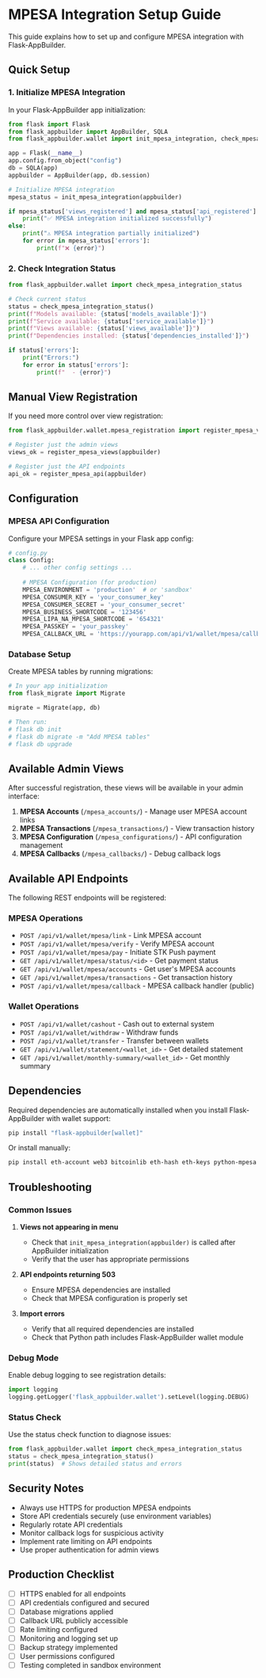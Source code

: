 # MPESA Integration Setup Guide

This guide explains how to set up and configure MPESA integration with Flask-AppBuilder.

## Quick Setup

### 1. Initialize MPESA Integration

In your Flask-AppBuilder app initialization:

```python
from flask import Flask
from flask_appbuilder import AppBuilder, SQLA
from flask_appbuilder.wallet import init_mpesa_integration, check_mpesa_integration_status

app = Flask(__name__)
app.config.from_object("config")
db = SQLA(app)
appbuilder = AppBuilder(app, db.session)

# Initialize MPESA integration
mpesa_status = init_mpesa_integration(appbuilder)

if mpesa_status['views_registered'] and mpesa_status['api_registered']:
    print("✅ MPESA integration initialized successfully")
else:
    print("⚠️ MPESA integration partially initialized")
    for error in mpesa_status['errors']:
        print(f"❌ {error}")
```

### 2. Check Integration Status

```python
from flask_appbuilder.wallet import check_mpesa_integration_status

# Check current status
status = check_mpesa_integration_status()
print(f"Models available: {status['models_available']}")
print(f"Service available: {status['service_available']}")
print(f"Views available: {status['views_available']}")
print(f"Dependencies installed: {status['dependencies_installed']}")

if status['errors']:
    print("Errors:")
    for error in status['errors']:
        print(f"  - {error}")
```

## Manual View Registration

If you need more control over view registration:

```python
from flask_appbuilder.wallet.mpesa_registration import register_mpesa_views, register_mpesa_api

# Register just the admin views
views_ok = register_mpesa_views(appbuilder)

# Register just the API endpoints  
api_ok = register_mpesa_api(appbuilder)
```

## Configuration

### MPESA API Configuration

Configure your MPESA settings in your Flask app config:

```python
# config.py
class Config:
    # ... other config settings ...
    
    # MPESA Configuration (for production)
    MPESA_ENVIRONMENT = 'production'  # or 'sandbox'
    MPESA_CONSUMER_KEY = 'your_consumer_key'
    MPESA_CONSUMER_SECRET = 'your_consumer_secret'
    MPESA_BUSINESS_SHORTCODE = '123456'
    MPESA_LIPA_NA_MPESA_SHORTCODE = '654321'
    MPESA_PASSKEY = 'your_passkey'
    MPESA_CALLBACK_URL = 'https://yourapp.com/api/v1/wallet/mpesa/callback'
```

### Database Setup

Create MPESA tables by running migrations:

```python
# In your app initialization
from flask_migrate import Migrate

migrate = Migrate(app, db)

# Then run:
# flask db init
# flask db migrate -m "Add MPESA tables"
# flask db upgrade
```

## Available Admin Views

After successful registration, these views will be available in your admin interface:

1. **MPESA Accounts** (`/mpesa_accounts/`) - Manage user MPESA account links
2. **MPESA Transactions** (`/mpesa_transactions/`) - View transaction history
3. **MPESA Configuration** (`/mpesa_configurations/`) - API configuration management
4. **MPESA Callbacks** (`/mpesa_callbacks/`) - Debug callback logs

## Available API Endpoints

The following REST endpoints will be registered:

### MPESA Operations
- `POST /api/v1/wallet/mpesa/link` - Link MPESA account
- `POST /api/v1/wallet/mpesa/verify` - Verify MPESA account
- `POST /api/v1/wallet/mpesa/pay` - Initiate STK Push payment
- `GET /api/v1/wallet/mpesa/status/<id>` - Get payment status
- `GET /api/v1/wallet/mpesa/accounts` - Get user's MPESA accounts
- `GET /api/v1/wallet/mpesa/transactions` - Get transaction history
- `POST /api/v1/wallet/mpesa/callback` - MPESA callback handler (public)

### Wallet Operations
- `POST /api/v1/wallet/cashout` - Cash out to external system
- `POST /api/v1/wallet/withdraw` - Withdraw funds
- `POST /api/v1/wallet/transfer` - Transfer between wallets
- `GET /api/v1/wallet/statement/<wallet_id>` - Get detailed statement
- `GET /api/v1/wallet/monthly-summary/<wallet_id>` - Get monthly summary

## Dependencies

Required dependencies are automatically installed when you install Flask-AppBuilder with wallet support:

```bash
pip install "flask-appbuilder[wallet]"
```

Or install manually:

```bash
pip install eth-account web3 bitcoinlib eth-hash eth-keys python-mpesa
```

## Troubleshooting

### Common Issues

1. **Views not appearing in menu**
   - Check that `init_mpesa_integration(appbuilder)` is called after AppBuilder initialization
   - Verify that the user has appropriate permissions

2. **API endpoints returning 503**
   - Ensure MPESA dependencies are installed
   - Check that MPESA configuration is properly set

3. **Import errors**
   - Verify that all required dependencies are installed
   - Check that Python path includes Flask-AppBuilder wallet module

### Debug Mode

Enable debug logging to see registration details:

```python
import logging
logging.getLogger('flask_appbuilder.wallet').setLevel(logging.DEBUG)
```

### Status Check

Use the status check function to diagnose issues:

```python
from flask_appbuilder.wallet import check_mpesa_integration_status
status = check_mpesa_integration_status()
print(status)  # Shows detailed status and errors
```

## Security Notes

- Always use HTTPS for production MPESA endpoints
- Store API credentials securely (use environment variables)
- Regularly rotate API credentials
- Monitor callback logs for suspicious activity
- Implement rate limiting on API endpoints
- Use proper authentication for admin views

## Production Checklist

- [ ] HTTPS enabled for all endpoints
- [ ] API credentials configured and secured
- [ ] Database migrations applied
- [ ] Callback URL publicly accessible
- [ ] Rate limiting configured
- [ ] Monitoring and logging set up
- [ ] Backup strategy implemented
- [ ] User permissions configured
- [ ] Testing completed in sandbox environment